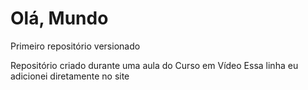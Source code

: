 # Olá, Mundo
 Primeiro repositório versionado

 Repositório criado durante uma aula do Curso em Vídeo
Essa linha eu adicionei diretamente no site
